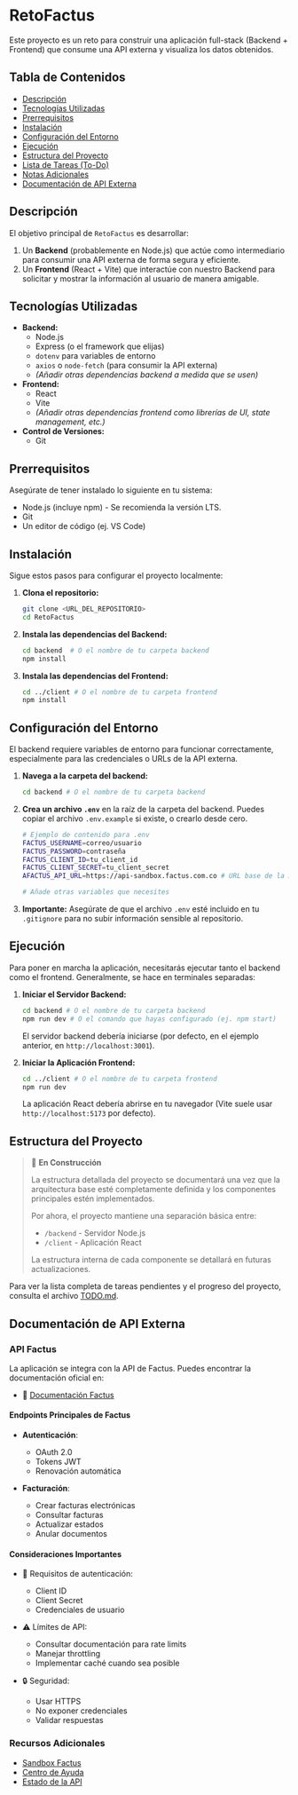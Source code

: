 # RetoFactus

Este proyecto es un reto para construir una aplicación full-stack (Backend + Frontend) que consume una API externa y visualiza los datos obtenidos.

## Tabla de Contenidos

- [Descripción](#descripción)
- [Tecnologías Utilizadas](#tecnologías-utilizadas)
- [Prerrequisitos](#prerrequisitos)
- [Instalación](#instalación)
- [Configuración del Entorno](#configuración-del-entorno)
- [Ejecución](#ejecución)
- [Estructura del Proyecto](#estructura-del-proyecto)
- [Lista de Tareas (To-Do)](#lista-de-tareas-to-do)
- [Notas Adicionales](#notas-adicionales)
- [Documentación de API Externa](#documentación-de-api-externa)

## Descripción

El objetivo principal de `RetoFactus` es desarrollar:

1.  Un **Backend** (probablemente en Node.js) que actúe como intermediario para consumir una API externa de forma segura y eficiente.
2.  Un **Frontend** (React + Vite) que interactúe con nuestro Backend para solicitar y mostrar la información al usuario de manera amigable.

## Tecnologías Utilizadas

- **Backend:**
  - Node.js
  - Express (o el framework que elijas)
  - `dotenv` para variables de entorno
  - `axios` o `node-fetch` (para consumir la API externa)
  - _(Añadir otras dependencias backend a medida que se usen)_
- **Frontend:**
  - React
  - Vite
  - _(Añadir otras dependencias frontend como librerías de UI, state management, etc.)_
- **Control de Versiones:**
  - Git

## Prerrequisitos

Asegúrate de tener instalado lo siguiente en tu sistema:

- Node.js (incluye npm) - Se recomienda la versión LTS.
- Git
- Un editor de código (ej. VS Code)

## Instalación

Sigue estos pasos para configurar el proyecto localmente:

1.  **Clona el repositorio:**

    ```bash
    git clone <URL_DEL_REPOSITORIO>
    cd RetoFactus
    ```

2.  **Instala las dependencias del Backend:**

    ```bash
    cd backend  # O el nombre de tu carpeta backend
    npm install
    ```

3.  **Instala las dependencias del Frontend:**
    ```bash
    cd ../client # O el nombre de tu carpeta frontend
    npm install
    ```

## Configuración del Entorno

El backend requiere variables de entorno para funcionar correctamente, especialmente para las credenciales o URLs de la API externa.

1.  **Navega a la carpeta del backend:**

    ```bash
    cd backend # O el nombre de tu carpeta backend
    ```

2.  **Crea un archivo `.env`** en la raíz de la carpeta del backend. Puedes copiar el archivo `.env.example` si existe, o crearlo desde cero.

    ```bash
    # Ejemplo de contenido para .env
    FACTUS_USERNAME=correo/usuario
    FACTUS_PASSWORD=contraseña
    FACTUS_CLIENT_ID=tu_client_id
    FACTUS_CLIENT_SECRET=tu_client_secret
    AFACTUS_API_URL=https://api-sandbox.factus.com.co # URL base de la API a consumir

    # Añade otras variables que necesites
    ```

3.  **Importante:** Asegúrate de que el archivo `.env` esté incluido en tu `.gitignore` para no subir información sensible al repositorio.

## Ejecución

Para poner en marcha la aplicación, necesitarás ejecutar tanto el backend como el frontend. Generalmente, se hace en terminales separadas:

1.  **Iniciar el Servidor Backend:**

    ```bash
    cd backend # O el nombre de tu carpeta backend
    npm run dev # O el comando que hayas configurado (ej. npm start)
    ```

    El servidor backend debería iniciarse (por defecto, en el ejemplo anterior, en `http://localhost:3001`).

2.  **Iniciar la Aplicación Frontend:**
    ```bash
    cd ../client # O el nombre de tu carpeta frontend
    npm run dev
    ```
    La aplicación React debería abrirse en tu navegador (Vite suele usar `http://localhost:5173` por defecto).

## Estructura del Proyecto

> 🚧 **En Construcción**
>
> La estructura detallada del proyecto se documentará una vez que la arquitectura base esté completamente definida y los componentes principales estén implementados.
>
> Por ahora, el proyecto mantiene una separación básica entre:
>
> - `/backend` - Servidor Node.js
> - `/client` - Aplicación React
>
> La estructura interna de cada componente se detallará en futuras actualizaciones.

Para ver la lista completa de tareas pendientes y el progreso del proyecto, consulta el archivo [TODO.md](./TODO.md).

## Documentación de API Externa

### API Factus

La aplicación se integra con la API de Factus. Puedes encontrar la documentación oficial en:

- 🔗 [Documentación Factus](https://developers.factus.com.co/)

#### Endpoints Principales de Factus

- **Autenticación**:

  - OAuth 2.0
  - Tokens JWT
  - Renovación automática

- **Facturación**:
  - Crear facturas electrónicas
  - Consultar facturas
  - Actualizar estados
  - Anular documentos

#### Consideraciones Importantes

- 🔑 Requisitos de autenticación:

  - Client ID
  - Client Secret
  - Credenciales de usuario

- ⚠️ Límites de API:

  - Consultar documentación para rate limits
  - Manejar throttling
  - Implementar caché cuando sea posible

- 🔒 Seguridad:
  - Usar HTTPS
  - No exponer credenciales
  - Validar respuestas

### Recursos Adicionales

- [Sandbox Factus](https://sandbox.factus.com.co)
- [Centro de Ayuda](https://ayuda.factus.com.co)
- [Estado de la API](https://status.factus.com.co)
